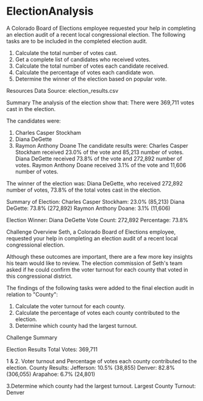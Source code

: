 # ElectionAnalysis
A Colorado Board of Elections employee requested your help in completing an election audit of a recent local congressional election. The following tasks are to be included in the completed election audit.

1. Calculate the total number of votes cast. 
2. Get a complete list of candidates who received votes. 
3. Calculate the total number of votes each candidate received. 
4. Calculate the percentage of votes each candidate won. 
5. Determine the winner of the election based on popular vote. 

Resources
Data Source: election_results.csv

Summary
The analysis of the election show that:
  There were 369,711 votes cast in the election.

The candidates were:
  1. Charles Casper Stockham
  2. Diana DeGette
  3. Raymon Anthony Doane
The candidate results were:
  Charles Casper Stockham received 23.0% of the vote and 85,213 number of votes.
  Diana DeGette received 73.8% of the vote and 272,892 number of votes.
  Raymon Anthony Doane received 3.1% of the vote and 11,606 number of votes.

The winner of the election was:
  Diana DeGette, who received 272,892 number of votes, 73.8% of the total votes cast in the election.

Summary of Election:
Charles Casper Stockham: 23.0% (85,213)
Diana DeGette: 73.8% (272,892)
Raymon Anthony Doane: 3.1% (11,606)

Election Winner:
Diana DeGette
Vote Count: 272,892
Percentage: 73.8%


Challenge Overview
Seth, a Colorado Board of Elections employee, requested your help in completing an election audit of a recent local congressional election.

Although these outcomes are important, there are a few more key insights his team would like to review. The election commission of Seth's team asked if he could confirm the voter turnout for each county that voted in this congressional district.

The findings of the following tasks were added to the final election audit in relation to "County":

  1. Calculate the voter turnout for each county.
  2. Calculate the percentage of votes each county contributed to the election.
  3. Determine which county had the largest turnout.

Challenge Summary

Election Results
Total Votes: 369,711

1 & 2. Voter turnout and Percentage of votes each county contributed to the election. County Results:
  Jefferson: 10.5% (38,855)
  Denver: 82.8% (306,055)
  Arapahoe: 6.7% (24,801)

3.Determine which county had the largest turnout. 
  Largest County Turnout: Denver

